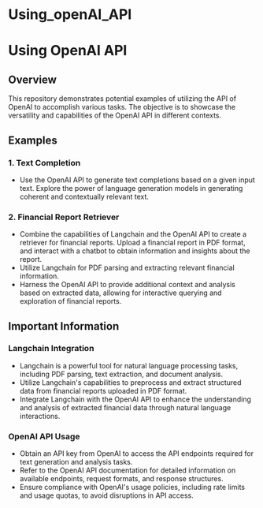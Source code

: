 # Using_openAI_API
# Using OpenAI API

## Overview

This repository demonstrates potential examples of utilizing the API of OpenAI to accomplish various tasks. The objective is to showcase the versatility and capabilities of the OpenAI API in different contexts.

## Examples

### 1. Text Completion
   - Use the OpenAI API to generate text completions based on a given input text. Explore the power of language generation models in generating coherent and contextually relevant text.

### 2. Financial Report Retriever
   - Combine the capabilities of Langchain and the OpenAI API to create a retriever for financial reports. Upload a financial report in PDF format, and interact with a chatbot to obtain information and insights about the report.
   - Utilize Langchain for PDF parsing and extracting relevant financial information.
   - Harness the OpenAI API to provide additional context and analysis based on extracted data, allowing for interactive querying and exploration of financial reports.

## Important Information

### Langchain Integration
   - Langchain is a powerful tool for natural language processing tasks, including PDF parsing, text extraction, and document analysis.
   - Utilize Langchain's capabilities to preprocess and extract structured data from financial reports uploaded in PDF format.
   - Integrate Langchain with the OpenAI API to enhance the understanding and analysis of extracted financial data through natural language interactions.

### OpenAI API Usage
   - Obtain an API key from OpenAI to access the API endpoints required for text generation and analysis tasks.
   - Refer to the OpenAI API documentation for detailed information on available endpoints, request formats, and response structures.
   - Ensure compliance with OpenAI's usage policies, including rate limits and usage quotas, to avoid disruptions in API access.

